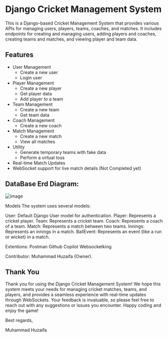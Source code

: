 # Django Cricket Management System

This is a Django-based Cricket Management System that provides various APIs for managing users, players, teams, coaches, and matches. It includes endpoints for creating and managing users, adding players and coaches, creating teams and matches, and viewing player and team data.

## Features

- User Management
  - Create a new user
  - Login user
- Player Management
  - Create a new player
  - Get player data
  - Add player to a team
- Team Management
  - Create a new team
  - Get team data
- Coach Management
  - Create a new coach
- Match Management
  - Create a new match
  - View all matches
- Utility
  - Generate temporary teams with fake data
  - Perform a virtual toss
-  Real-time Match Updates
  - WebSocket support for live match details (Not Completed yet)

## DataBase Erd Diagram:
![image](https://github.com/MuhammadHuzaifak2025/Cricket-management/assets/115894335/09bb712d-9ee7-47b8-979d-3691bd351e98)

Models
The system uses several models:

User: Default Django User model for authentication.
Player: Represents a cricket player.
Team: Represents a cricket team.
Coach: Represents a coach of a team.
Match: Represents a match between two teams.
Innings: Represents an innings in a match.
BallEvent: Represents an event (like a run or wicket) in a match.

Extentions:
Postman
Github Copilot
Websocketking

Contributor:
Muhammad Huzaifa (Owner).

## Thank You

Thank you for using the Django Cricket Management System! We hope this system meets your needs for managing cricket matches, teams, and players, and provides a seamless experience with real-time updates through WebSockets. Your feedback is invaluable, so please feel free to reach out with any suggestions or issues you encounter. Happy coding and enjoy the game!

Best regards,

Muhammad Huzaifa
